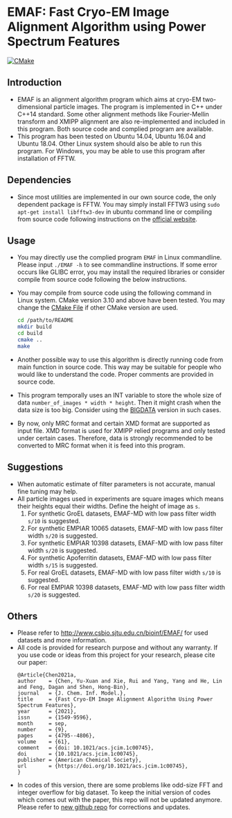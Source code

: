 # EMAF: Fast Cryo-EM Image Alignment Algorithm using Power Spectrum Features
[![CMake](https://github.com/csicks/EMAF/actions/workflows/cmake.yml/badge.svg?branch=main)](https://github.com/csicks/EMAF/actions/workflows/cmake.yml)

## Introduction
- EMAF is an alignment algorithm program which aims at cryo-EM two-dimensional particle images. The program is implemented in C++ under C++14 standard. Some other alignment methods like Fourier-Mellin transform and XMIPP alignment are also re-implemented and included in this program. Both source code and complied program are available.
- This program has been tested on Ubuntu 14.04, Ubuntu 16.04 and Ubuntu 18.04. Other Linux system should also be able to run this program. For Windows, you may be able to use this program after installation of FFTW.

## Dependencies
- Since most utilities are implemented in our own source code, the only dependent package is FFTW. You may simply install FFTW3 using `sudo apt-get install libfftw3-dev` in ubuntu command line or compiling from source code following instructions on the [official website](http://fftw.org/).

## Usage
- You may directly use the complied program `EMAF` in Linux commandline. Please input `./EMAF -h` to see commandline instructions. If some error occurs like GLIBC error, you may install the required libraries or consider compile from source code following the below instructions.
- You may compile from source code using the following command in Linux system. CMake version 3.10 and above have been tested. You may change the [CMake File](./CMakeLists.txt) if other CMake version are used.

  ```bash
  cd /path/to/README
  mkdir build
  cd build
  cmake ..
  make
  ```

- Another possible way to use this algorithm is directly running code from main function in source code. This way may be suitable for people who would like to understand the code. Proper comments are provided in source code.
- This program temporally uses an INT variable to store the whole size of data `number_of_images * width * height`. Then it might crash when the data size is too big. Consider using the [BIGDATA](./BIGDATA_VERSION/README.md) version in such cases.
- By now, only MRC format and certain XMD format are supported as input file. XMD format is used for XMIPP relied programs and only tested under certain cases. Therefore, data is strongly recommended to be converted to MRC format when it is feed into this program.

## Suggestions
- When automatic estimate of filter parameters is not accurate, manual fine tuning may help.
- All particle images used in experiments are square images which means their heights equal their widths. Define the height of image as `s`.
  1. For synthetic GroEL datasets, EMAF-MD with low pass filter width `s/10` is suggested.
  2. For synthetic EMPIAR 10065 datasets, EMAF-MD with low pass filter width `s/20` is suggested.
  3. For synthetic EMPIAR 10398 datasets, EMAF-MD with low pass filter width `s/20` is suggested.
  4. For synthetic Apoferritin datasets, EMAF-MD with low pass filter width `s/15` is suggested.
  5. For real GroEL datasets, EMAF-MD with low pass filter width `s/10` is suggested.
  6. For real EMPIAR 10398 datasets, EMAF-MD with low pass filter width `s/20` is suggested.

## Others
- Please refer to http://www.csbio.sjtu.edu.cn/bioinf/EMAF/ for used datasets and more information.
- All code is provided for research purpose and without any warranty. If you use  code or ideas from this project for your research, please cite our paper:
  ```
  @Article{Chen2021a,
  author    = {Chen, Yu-Xuan and Xie, Rui and Yang, Yang and He, Lin and Feng, Dagan and Shen, Hong-Bin},
  journal   = {J. Chem. Inf. Model.},
  title     = {Fast Cryo-EM Image Alignment Algorithm Using Power Spectrum Features},
  year      = {2021},
  issn      = {1549-9596},
  month     = sep,
  number    = {9},
  pages     = {4795--4806},
  volume    = {61},
  comment   = {doi: 10.1021/acs.jcim.1c00745},
  doi       = {10.1021/acs.jcim.1c00745},
  publisher = {American Chemical Society},
  url       = {https://doi.org/10.1021/acs.jcim.1c00745},
  }
  ```
- In codes of this version, there are some problems like odd-size FFT and integer overflow for big dataset. To keep the initial version of codes which comes out with the paper, this repo will not be updated anymore. Please refer to [new github repo](https://github.com/csicks/EM2) for corrections and updates.
